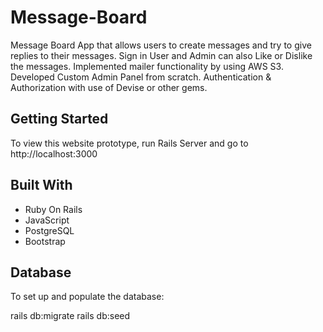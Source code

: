 # Message-Board

<p>Message Board App that allows users to create messages and try to give replies to their messages. Sign in User and Admin can also Like or Dislike the messages. Implemented mailer functionality by using AWS S3. Developed
Custom Admin Panel from scratch. Authentication & Authorization with use of Devise or other gems.</p>

## Getting Started

<p> To view this website prototype, run Rails Server and go to http://localhost:3000 </p>

## Built With

<ul>
<li> Ruby On Rails </li>
<li> JavaScript </li>
<li> PostgreSQL </li>
<li> Bootstrap </li>
</ul>

## Database

<p> To set up and populate the database: </p>

rails db:migrate
rails db:seed
